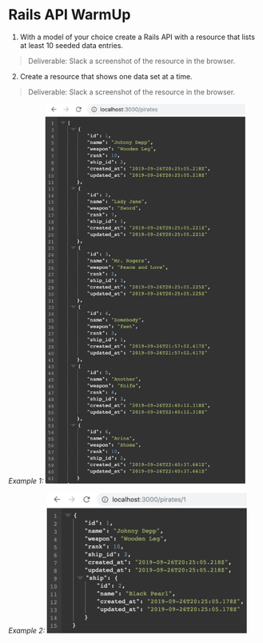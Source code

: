 # Rails API WarmUp

1. With a model of your choice create a Rails API with a resource that lists at least 10 seeded data entries. 
  > Deliverable: Slack a screenshot of the resource in the browser. 
  
2. Create a resource that shows one data set at a time. 
  > Deliverable: Slack a screenshot of the resource in the browser. 
  
  *Example 1:* <img src="index.png" width="400" alt="/pirates">
  
  *Example 2:* <img src="show.png" width="400" alt="/pirates/:id">


